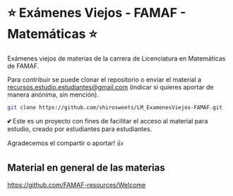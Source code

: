 # ⭐ Exámenes Viejos - FAMAF - Matemáticas ⭐

Exámenes viejos de materias de la carrera de Licenciatura en Matemáticas de FAMAF.

Para contribuir se puede clonar el repositorio o enviar el material a recursos.estudio.estudiantes@gmail.com (indicar si quieres aportar de manera anónima, sin mención).

```bash
git clone https://github.com/shirosweets/LM_ExamenesViejos-FAMAF.git
```

💕 Este es un proyecto con fines de facilitar el acceso al material para estudio, creado por estudiantes para estudiantes.

Agradecemos el compartir o aportar! 👍

## Material en general de las materias

https://github.com/FAMAF-resources/Welcome

